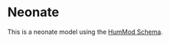 # Neonate
This is a neonate model using the [HumMod Schema](https://github.com/HumMod/hummod-standalone).